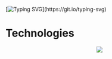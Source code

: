 
[![Typing SVG](https://readme-typing-svg.demolab.com?font=Sans&pause=1000&color=EAC117&width=435&separator=%3C&lines=Hello+World%2C+I+am+%7BCan+Aran%7D;)](https://git.io/typing-svg)





# Technologies

<p align="center">
  <a href="https://skillicons.dev">
    <img src="https://skillicons.dev/icons?i=html,css,bootstrap,javascript,react,nodejs,express,java,spring,mysql,mongo,git,env" />
  </a>
</p>
